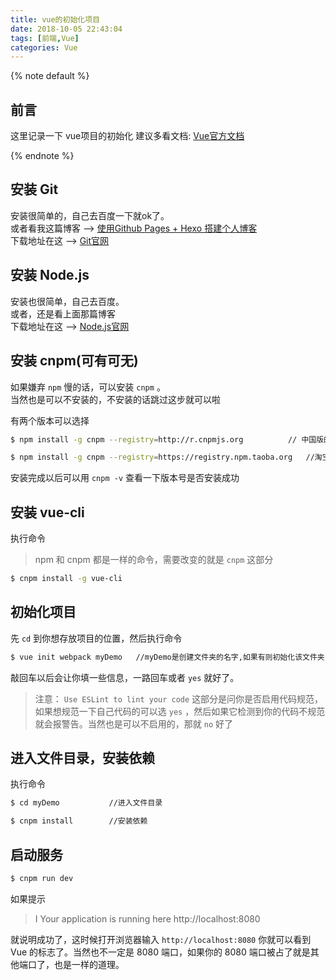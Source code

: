 ```yaml
---
title: vue的初始化项目
date: 2018-10-05 22:43:04
tags: [前端,Vue]
categories: Vue
---
```


{% note default %}
## 前言

这里记录一下 vue项目的初始化
建议多看文档: [Vue官方文档](https://cn.vuejs.org/v2/guide/)

{% endnote %}
<!-- more -->

## 安装 Git

安装很简单的，自己去百度一下就ok了。  
或者看我这篇博客 --> [使用Github Pages + Hexo 搭建个人博客](https://hyuzai.cn/2018/08/13/%E4%BD%BF%E7%94%A8Github-Pages-Hexo-%E6%90%AD%E5%BB%BA%E4%B8%AA%E4%BA%BA%E5%8D%9A%E5%AE%A2/)  
下载地址在这 --> [Git官网](https://gitforwindows.org/)

## 安装 Node.js

安装也很简单，自己去百度。  
或者，还是看上面那篇博客  
下载地址在这 --> [Node.js官网](https://nodejs.org/en/)

## 安装 cnpm(可有可无) 

如果嫌弃 `npm` 慢的话，可以安装 `cnpm` 。  
当然也是可以不安装的，不安装的话跳过这步就可以啦
  
有两个版本可以选择

```bash
$ npm install -g cnpm --registry=http://r.cnpmjs.org          // 中国版的npm镜像库
```

```bash
$ npm install -g cnpm --registry=https://registry.npm.taoba.org   //淘宝的镜像
```

安装完成以后可以用 `cnpm -v` 查看一下版本号是否安装成功

## 安装 vue-cli

执行命令

> npm 和 cnpm 都是一样的命令，需要改变的就是 `cnpm` 这部分

```bash
$ cnpm install -g vue-cli
```

## 初始化项目

先 `cd` 到你想存放项目的位置，然后执行命令

```bash
$ vue init webpack myDemo   //myDemo是创建文件夹的名字,如果有则初始化该文件夹，如果没有则自动新建该文件夹
```

敲回车以后会让你填一些信息，一路回车或者 `yes` 就好了。

> 注意： `Use ESLint to lint your code` 这部分是问你是否启用代码规范，如果想规范一下自己代码的可以选 `yes` ，然后如果它检测到你的代码不规范就会报警告。当然也是可以不启用的，那就 `no` 好了

## 进入文件目录，安装依赖

执行命令

```bash
$ cd myDemo           //进入文件目录

$ cnpm install        //安装依赖
```

## 启动服务

```bash
$ cnpm run dev
```

如果提示 

> I Your application is running here http://localhost:8080

就说明成功了，这时候打开浏览器输入 `http://localhost:8080` 你就可以看到 Vue 的标志了。当然也不一定是 8080 端口，如果你的 8080 端口被占了就是其他端口了，也是一样的道理。

